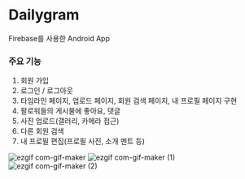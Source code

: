 # Dailygram
Firebase를 사용한 Android App

### 주요 기능
1. 회원 가입
2. 로그인 / 로그아웃
3. 타임라인 페이지, 업로드 페이지, 회원 검색 페이지, 내 프로필 페이지 구현
4. 팔로워들의 게시물에 좋아요, 댓글
5. 사진 업로드(갤러리, 카메라 접근)
6. 다른 회원 검색
7. 내 프로필 편집(프로필 사진, 소개 멘트 등)

![ezgif com-gif-maker](https://user-images.githubusercontent.com/38847724/103166384-c7be5080-4864-11eb-9dd7-ba1e85f66d25.gif)
![ezgif com-gif-maker (1)](https://user-images.githubusercontent.com/38847724/103166404-02c08400-4865-11eb-95d5-e2ec6c181581.gif)
![ezgif com-gif-maker (2)](https://user-images.githubusercontent.com/38847724/103166424-3c918a80-4865-11eb-9c35-649e2991f922.gif)
